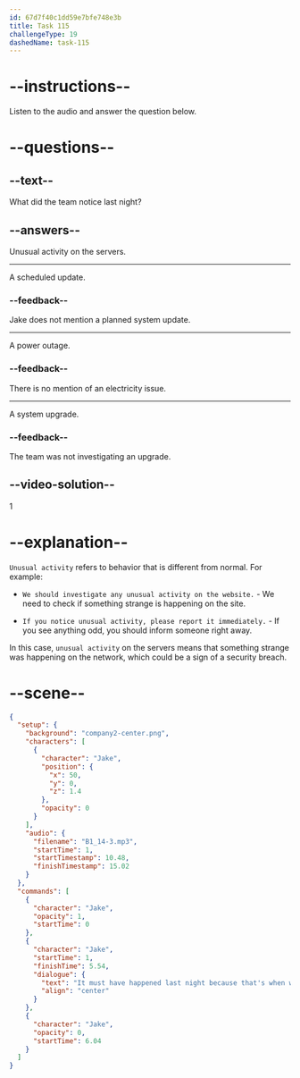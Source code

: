 ```yaml
---
id: 67d7f40c1dd59e7bfe748e3b
title: Task 115
challengeType: 19
dashedName: task-115
---
```


<!-- (audio) Jake: It must have happened last night because that's when we started noticing unusual activity on the servers. -->

# --instructions--

Listen to the audio and answer the question below.

# --questions--

## --text--

What did the team notice last night?

## --answers--

Unusual activity on the servers.

---

A scheduled update.

### --feedback--

Jake does not mention a planned system update.

---

A power outage.

### --feedback--

There is no mention of an electricity issue.

---

A system upgrade.

### --feedback--

The team was not investigating an upgrade.

## --video-solution--

1

# --explanation--

`Unusual activity` refers to behavior that is different from normal. For example:

- `We should investigate any unusual activity on the website.` - We need to check if something strange is happening on the site.

- `If you notice unusual activity, please report it immediately.` - If you see anything odd, you should inform someone right away.

In this case, `unusual activity` on the servers means that something strange was happening on the network, which could be a sign of a security breach.

# --scene--

```json
{
  "setup": {
    "background": "company2-center.png",
    "characters": [
      {
        "character": "Jake",
        "position": {
          "x": 50,
          "y": 0,
          "z": 1.4
        },
        "opacity": 0
      }
    ],
    "audio": {
      "filename": "B1_14-3.mp3",
      "startTime": 1,
      "startTimestamp": 10.48,
      "finishTimestamp": 15.02
    }
  },
  "commands": [
    {
      "character": "Jake",
      "opacity": 1,
      "startTime": 0
    },
    {
      "character": "Jake",
      "startTime": 1,
      "finishTime": 5.54,
      "dialogue": {
        "text": "It must have happened last night because that's when we started noticing unusual activity on the servers.",
        "align": "center"
      }
    },
    {
      "character": "Jake",
      "opacity": 0,
      "startTime": 6.04
    }
  ]
}
```

